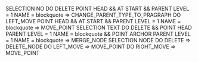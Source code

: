 SELECTION NO
    DO DELETE
        POINT HEAD
            && AT START
            && PARENT LEVEL = 1 NAME = blockquote
            => CHANGE_PARENT_TYPE_TO_PRAGRAPH
    DO LEFT_MOVE
        POINT HEAD
            && AT START
            && PARENT LEVEL = 1 NAME = blockquote
            => MOVE_POINT
SELECTION TEXT
    DO DELETE
        && POINT HEAD
            PARENT LEVEL = 1 NAME = blockquote
        && POINT ARCHOR
            PARENT LEVEL = 1 NAME = blockquote
        => MERGE_NODE
SELECTION NODE
    DO DELETE
    => DELETE_NODE
    DO LEFT_MOVE
    => MOVE_POINT
    DO RIGHT_MOVE
    => MOVE_POINT
